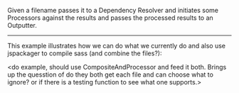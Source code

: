 Given a filename passes it to a Dependency Resolver and initiates some Processors against the results and passes the processed results to an Outputter.

-------------

This example illustrates how we can do what we currently do and also use jspackager to compile sass (and combine the files?):

<do example, should use CompositeAndProcessor and feed it both.
    Brings up the quesstion of do they both get each file and can choose what to ignore? or if there is a testing function to see what one supports.>

